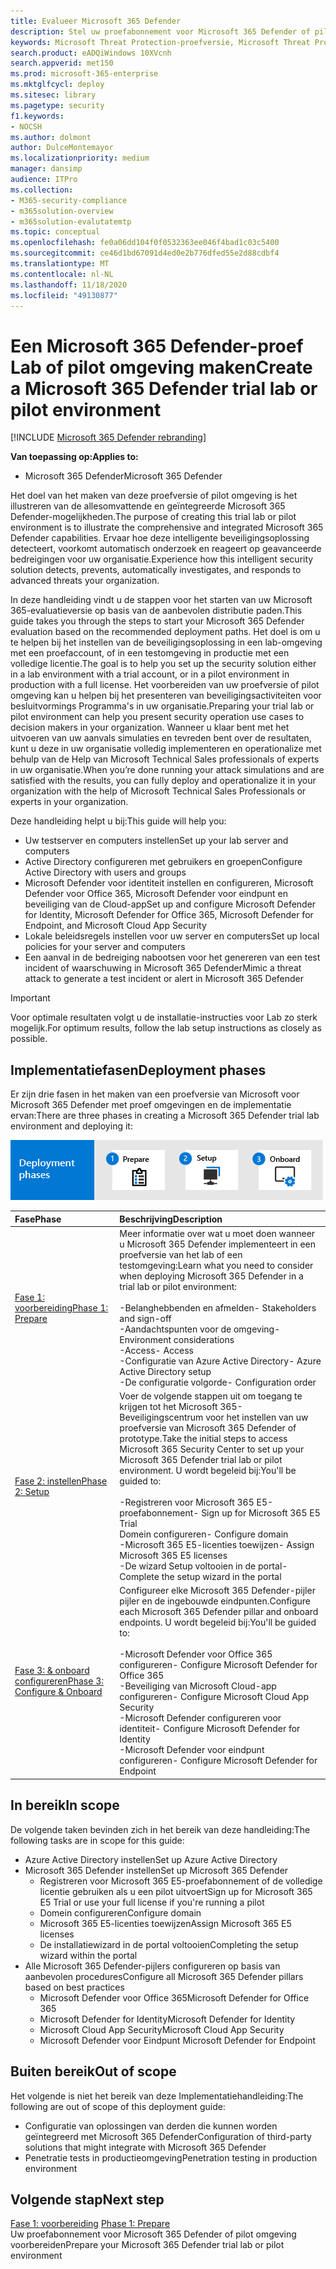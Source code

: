 ```yaml
---
title: Evalueer Microsoft 365 Defender
description: Stel uw proefabonnement voor Microsoft 365 Defender of pilot omgeving in om de beveiligingsoplossing voor het beschermen van apparaten, identiteit, gegevens en toepassingen in uw organisatie uit te proberen.
keywords: Microsoft Threat Protection-proefversie, Microsoft Threat Protection, Microsoft Threat Protection, Microsoft Threat Protection evaluatie lab, Microsoft Threat Protection pilot, Cyber beveiliging, geavanceerde, permanente bedreiging, Enterprise-gebruikers, gegevens, toepassingen, incidenten, automatisch onderzoek en herstel, geavanceerde jacht
search.product: eADQiWindows 10XVcnh
search.appverid: met150
ms.prod: microsoft-365-enterprise
ms.mktglfcycl: deploy
ms.sitesec: library
ms.pagetype: security
f1.keywords:
- NOCSH
ms.author: dolmont
author: DulceMontemayor
ms.localizationpriority: medium
manager: dansimp
audience: ITPro
ms.collection:
- M365-security-compliance
- m365solution-overview
- m365solution-evalutatemtp
ms.topic: conceptual
ms.openlocfilehash: fe0a06dd104f0f0532363ee046f4bad1c03c5400
ms.sourcegitcommit: ce46d1bd67091d4ed0e2b776dfed55e2d88cdbf4
ms.translationtype: MT
ms.contentlocale: nl-NL
ms.lasthandoff: 11/18/2020
ms.locfileid: "49130877"
---
```

# <a name="create-a-microsoft-365-defender-trial-lab-or-pilot-environment"></a><span data-ttu-id="598ab-104">Een Microsoft 365 Defender-proef Lab of pilot omgeving maken</span><span class="sxs-lookup"><span data-stu-id="598ab-104">Create a Microsoft 365 Defender trial lab or pilot environment</span></span> 

[!INCLUDE [Microsoft 365 Defender rebranding](../includes/microsoft-defender.md)]


<span data-ttu-id="598ab-105">**Van toepassing op:**</span><span class="sxs-lookup"><span data-stu-id="598ab-105">**Applies to:**</span></span>
- <span data-ttu-id="598ab-106">Microsoft 365 Defender</span><span class="sxs-lookup"><span data-stu-id="598ab-106">Microsoft 365 Defender</span></span>

<span data-ttu-id="598ab-107">Het doel van het maken van deze proefversie of pilot omgeving is het illustreren van de allesomvattende en geïntegreerde Microsoft 365 Defender-mogelijkheden.</span><span class="sxs-lookup"><span data-stu-id="598ab-107">The purpose of creating this trial lab or pilot environment is to illustrate the comprehensive and integrated Microsoft 365 Defender capabilities.</span></span> <span data-ttu-id="598ab-108">Ervaar hoe deze intelligente beveiligingsoplossing detecteert, voorkomt automatisch onderzoek en reageert op geavanceerde bedreigingen voor uw organisatie.</span><span class="sxs-lookup"><span data-stu-id="598ab-108">Experience how this intelligent security solution detects, prevents, automatically investigates, and responds to advanced threats your organization.</span></span> 

<span data-ttu-id="598ab-109">In deze handleiding vindt u de stappen voor het starten van uw Microsoft 365-evaluatieversie op basis van de aanbevolen distributie paden.</span><span class="sxs-lookup"><span data-stu-id="598ab-109">This guide takes you through the steps to start your Microsoft 365 Defender evaluation based on the recommended deployment paths.</span></span> <span data-ttu-id="598ab-110">Het doel is om u te helpen bij het instellen van de beveiligingsoplossing in een lab-omgeving met een proefaccount, of in een testomgeving in productie met een volledige licentie.</span><span class="sxs-lookup"><span data-stu-id="598ab-110">The goal is to help you set up the security solution either in a lab environment with a trial account, or in a pilot environment in production with a full license.</span></span> <span data-ttu-id="598ab-111">Het voorbereiden van uw proefversie of pilot omgeving kan u helpen bij het presenteren van beveiligingsactiviteiten voor besluitvormings Programma's in uw organisatie.</span><span class="sxs-lookup"><span data-stu-id="598ab-111">Preparing your trial lab or pilot environment can help you present security operation use cases to decision makers in your organization.</span></span> <span data-ttu-id="598ab-112">Wanneer u klaar bent met het uitvoeren van uw aanvals simulaties en tevreden bent over de resultaten, kunt u deze in uw organisatie volledig implementeren en operationalize met behulp van de Help van Microsoft Technical Sales professionals of experts in uw organisatie.</span><span class="sxs-lookup"><span data-stu-id="598ab-112">When you’re done running your attack simulations and are satisfied with the results, you can fully deploy and operationalize it in your organization with the help of Microsoft Technical Sales Professionals or experts in your organization.</span></span> 

<span data-ttu-id="598ab-113">Deze handleiding helpt u bij:</span><span class="sxs-lookup"><span data-stu-id="598ab-113">This guide will help you:</span></span>
- <span data-ttu-id="598ab-114">Uw testserver en computers instellen</span><span class="sxs-lookup"><span data-stu-id="598ab-114">Set up your lab server and computers</span></span>
- <span data-ttu-id="598ab-115">Active Directory configureren met gebruikers en groepen</span><span class="sxs-lookup"><span data-stu-id="598ab-115">Configure Active Directory with users and groups</span></span>
- <span data-ttu-id="598ab-116">Microsoft Defender voor identiteit instellen en configureren, Microsoft Defender voor Office 365, Microsoft Defender voor eindpunt en beveiliging van de Cloud-app</span><span class="sxs-lookup"><span data-stu-id="598ab-116">Set up and configure Microsoft Defender for Identity, Microsoft Defender for Office 365, Microsoft Defender for Endpoint, and Microsoft Cloud App Security</span></span>
- <span data-ttu-id="598ab-117">Lokale beleidsregels instellen voor uw server en computers</span><span class="sxs-lookup"><span data-stu-id="598ab-117">Set up local policies for your server and computers</span></span>
- <span data-ttu-id="598ab-118">Een aanval in de bedreiging nabootsen voor het genereren van een test incident of waarschuwing in Microsoft 365 Defender</span><span class="sxs-lookup"><span data-stu-id="598ab-118">Mimic a threat attack to generate a test incident or alert in Microsoft 365 Defender</span></span>

>[!IMPORTANT]
><span data-ttu-id="598ab-119">Voor optimale resultaten volgt u de installatie-instructies voor Lab zo sterk mogelijk.</span><span class="sxs-lookup"><span data-stu-id="598ab-119">For optimum results, follow the lab setup instructions as closely as possible.</span></span>


## <a name="deployment-phases"></a><span data-ttu-id="598ab-120">Implementatiefasen</span><span class="sxs-lookup"><span data-stu-id="598ab-120">Deployment phases</span></span>

<span data-ttu-id="598ab-121">Er zijn drie fasen in het maken van een proefversie van Microsoft voor Microsoft 365 Defender met proef omgevingen en de implementatie ervan:</span><span class="sxs-lookup"><span data-stu-id="598ab-121">There are three phases in creating a Microsoft 365 Defender trial lab environment and deploying it:</span></span>

![Implementatiefasen: voorbereiden, instellen, onboardd](../../media/phase-diagrams/deployment-phases.png)

|<span data-ttu-id="598ab-123">Fase</span><span class="sxs-lookup"><span data-stu-id="598ab-123">Phase</span></span> | <span data-ttu-id="598ab-124">Beschrijving</span><span class="sxs-lookup"><span data-stu-id="598ab-124">Description</span></span> | 
|:-------|:-----|
|[<span data-ttu-id="598ab-125">Fase 1: voorbereiding</span><span class="sxs-lookup"><span data-stu-id="598ab-125">Phase 1: Prepare</span></span>](prepare-mtpeval.md)| <span data-ttu-id="598ab-126">Meer informatie over wat u moet doen wanneer u Microsoft 365 Defender implementeert in een proefversie van het lab of een testomgeving:</span><span class="sxs-lookup"><span data-stu-id="598ab-126">Learn what you need to consider when deploying Microsoft 365 Defender in a trial lab or pilot environment:</span></span> <br><br><span data-ttu-id="598ab-127">-Belanghebbenden en afmelden</span><span class="sxs-lookup"><span data-stu-id="598ab-127">- Stakeholders and sign-off</span></span> <br> <span data-ttu-id="598ab-128">-Aandachtspunten voor de omgeving</span><span class="sxs-lookup"><span data-stu-id="598ab-128">- Environment considerations</span></span> <br><span data-ttu-id="598ab-129">-Access</span><span class="sxs-lookup"><span data-stu-id="598ab-129">- Access</span></span> <br><span data-ttu-id="598ab-130">-Configuratie van Azure Active Directory</span><span class="sxs-lookup"><span data-stu-id="598ab-130">- Azure Active Directory setup</span></span> <br> <span data-ttu-id="598ab-131">-De configuratie volgorde</span><span class="sxs-lookup"><span data-stu-id="598ab-131">- Configuration order</span></span>
|[<span data-ttu-id="598ab-132">Fase 2: instellen</span><span class="sxs-lookup"><span data-stu-id="598ab-132">Phase 2: Setup</span></span>](setup-mtpeval.md)|  <span data-ttu-id="598ab-133">Voer de volgende stappen uit om toegang te krijgen tot het Microsoft 365-Beveiligingscentrum voor het instellen van uw proefversie van Microsoft 365 Defender of prototype.</span><span class="sxs-lookup"><span data-stu-id="598ab-133">Take the initial steps to access Microsoft 365 Security Center to set up your Microsoft 365 Defender trial lab or pilot environment.</span></span> <span data-ttu-id="598ab-134">U wordt begeleid bij:</span><span class="sxs-lookup"><span data-stu-id="598ab-134">You'll be guided to:</span></span><br><br><span data-ttu-id="598ab-135">-Registreren voor Microsoft 365 E5-proefabonnement</span><span class="sxs-lookup"><span data-stu-id="598ab-135">- Sign up for Microsoft 365 E5 Trial</span></span> <br>  <span data-ttu-id="598ab-136">Domein configureren</span><span class="sxs-lookup"><span data-stu-id="598ab-136">- Configure domain</span></span><br><span data-ttu-id="598ab-137">-Microsoft 365 E5-licenties toewijzen</span><span class="sxs-lookup"><span data-stu-id="598ab-137">- Assign Microsoft 365 E5 licenses</span></span><br><span data-ttu-id="598ab-138">-De wizard Setup voltooien in de portal</span><span class="sxs-lookup"><span data-stu-id="598ab-138">- Complete the setup wizard in the portal</span></span>|
|[<span data-ttu-id="598ab-139">Fase 3: & onboard configureren</span><span class="sxs-lookup"><span data-stu-id="598ab-139">Phase 3: Configure & Onboard</span></span>](config-mtpeval.md) | <span data-ttu-id="598ab-140">Configureer elke Microsoft 365 Defender-pijler pijler en de ingebouwde eindpunten.</span><span class="sxs-lookup"><span data-stu-id="598ab-140">Configure each Microsoft 365 Defender pillar and onboard endpoints.</span></span> <span data-ttu-id="598ab-141">U wordt begeleid bij:</span><span class="sxs-lookup"><span data-stu-id="598ab-141">You'll be guided to:</span></span><br><br><span data-ttu-id="598ab-142">-Microsoft Defender voor Office 365 configureren</span><span class="sxs-lookup"><span data-stu-id="598ab-142">- Configure Microsoft Defender for Office 365</span></span><br><span data-ttu-id="598ab-143">-Beveiliging van Microsoft Cloud-app configureren</span><span class="sxs-lookup"><span data-stu-id="598ab-143">- Configure Microsoft Cloud App Security</span></span><br><span data-ttu-id="598ab-144">-Microsoft Defender configureren voor identiteit</span><span class="sxs-lookup"><span data-stu-id="598ab-144">- Configure Microsoft Defender for Identity</span></span><br><span data-ttu-id="598ab-145">-Microsoft Defender voor eindpunt configureren</span><span class="sxs-lookup"><span data-stu-id="598ab-145">- Configure Microsoft Defender for Endpoint</span></span>


## <a name="in-scope"></a><span data-ttu-id="598ab-146">In bereik</span><span class="sxs-lookup"><span data-stu-id="598ab-146">In scope</span></span>

<span data-ttu-id="598ab-147">De volgende taken bevinden zich in het bereik van deze handleiding:</span><span class="sxs-lookup"><span data-stu-id="598ab-147">The following tasks are in scope for this guide:</span></span>
-   <span data-ttu-id="598ab-148">Azure Active Directory instellen</span><span class="sxs-lookup"><span data-stu-id="598ab-148">Set up Azure Active Directory</span></span>
-   <span data-ttu-id="598ab-149">Microsoft 365 Defender instellen</span><span class="sxs-lookup"><span data-stu-id="598ab-149">Set up Microsoft 365 Defender</span></span>
    -   <span data-ttu-id="598ab-150">Registreren voor Microsoft 365 E5-proefabonnement of de volledige licentie gebruiken als u een pilot uitvoert</span><span class="sxs-lookup"><span data-stu-id="598ab-150">Sign up for Microsoft 365 E5 Trial or use your full license if you're running a pilot</span></span>
    -   <span data-ttu-id="598ab-151">Domein configureren</span><span class="sxs-lookup"><span data-stu-id="598ab-151">Configure domain</span></span>
    -   <span data-ttu-id="598ab-152">Microsoft 365 E5-licenties toewijzen</span><span class="sxs-lookup"><span data-stu-id="598ab-152">Assign Microsoft 365 E5 licenses</span></span>
    -   <span data-ttu-id="598ab-153">De installatiewizard in de portal voltooien</span><span class="sxs-lookup"><span data-stu-id="598ab-153">Completing the setup wizard within the portal</span></span>
-   <span data-ttu-id="598ab-154">Alle Microsoft 365 Defender-pijlers configureren op basis van aanbevolen procedures</span><span class="sxs-lookup"><span data-stu-id="598ab-154">Configure all Microsoft 365 Defender pillars based on best practices</span></span>
    -   <span data-ttu-id="598ab-155">Microsoft Defender voor Office 365</span><span class="sxs-lookup"><span data-stu-id="598ab-155">Microsoft Defender for Office 365</span></span>
    -   <span data-ttu-id="598ab-156">Microsoft Defender for Identity</span><span class="sxs-lookup"><span data-stu-id="598ab-156">Microsoft Defender for Identity</span></span>
    -   <span data-ttu-id="598ab-157">Microsoft Cloud App Security</span><span class="sxs-lookup"><span data-stu-id="598ab-157">Microsoft Cloud App Security</span></span>
    -   <span data-ttu-id="598ab-158">Microsoft Defender voor Eindpunt </span><span class="sxs-lookup"><span data-stu-id="598ab-158">Microsoft Defender for Endpoint</span></span>

## <a name="out-of-scope"></a><span data-ttu-id="598ab-159">Buiten bereik</span><span class="sxs-lookup"><span data-stu-id="598ab-159">Out of scope</span></span>

<span data-ttu-id="598ab-160">Het volgende is niet het bereik van deze Implementatiehandleiding:</span><span class="sxs-lookup"><span data-stu-id="598ab-160">The following are out of scope of this deployment guide:</span></span>

-   <span data-ttu-id="598ab-161">Configuratie van oplossingen van derden die kunnen worden geïntegreerd met Microsoft 365 Defender</span><span class="sxs-lookup"><span data-stu-id="598ab-161">Configuration of third-party solutions that might integrate with Microsoft 365 Defender</span></span>
-   <span data-ttu-id="598ab-162">Penetratie tests in productieomgeving</span><span class="sxs-lookup"><span data-stu-id="598ab-162">Penetration testing in production environment</span></span>

## <a name="next-step"></a><span data-ttu-id="598ab-163">Volgende stap</span><span class="sxs-lookup"><span data-stu-id="598ab-163">Next step</span></span>
<span data-ttu-id="598ab-164">[Fase 1: voorbereiding](prepare-mtpeval.md) 
</span><span class="sxs-lookup"><span data-stu-id="598ab-164">[Phase 1: Prepare](prepare-mtpeval.md) 
</span></span><br> <span data-ttu-id="598ab-165">Uw proefabonnement voor Microsoft 365 Defender of pilot omgeving voorbereiden</span><span class="sxs-lookup"><span data-stu-id="598ab-165">Prepare your Microsoft 365 Defender trial lab or pilot environment</span></span>

